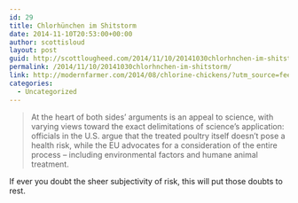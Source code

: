 ```yaml
---
id: 29
title: Chlorhünchen im Shitstorm
date: 2014-11-10T20:53:00+00:00
author: scottisloud
layout: post
guid: http://scottlougheed.com/2014/11/10/20141030chlorhnchen-im-shitstorm/
permalink: /2014/11/10/20141030chlorhnchen-im-shitstorm/
link: http://modernfarmer.com/2014/08/chlorine-chickens/?utm_source=feedly&utm_reader=feedly&utm_medium=rss&utm_campaign=chlorine-chickens
categories:
  - Uncategorized
---
```

> At the heart of both sides’ arguments is an appeal to science, with varying views toward the exact delimitations of science’s application: officials in the U.S. argue that the treated poultry itself doesn’t pose a health risk, while the EU advocates for a consideration of the entire process – including environmental factors and humane animal treatment.

If ever you doubt the sheer subjectivity of risk, this will put those doubts to rest.&nbsp;

 
